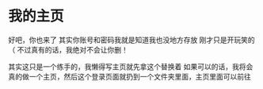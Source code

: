 # 我的主页
好吧，你也来了
其实你账号和密码我就是知道我也没地方存放
刚才只是开玩笑的（
不过真有的话，我绝对不会让你删！

其实这只是一个练手的，我懒得写主页就先拿这个替换着
如果可以的话，我将会真的做一个主页，然后这个登录页面就扔到一个文件夹里面，主页里面可以前往
